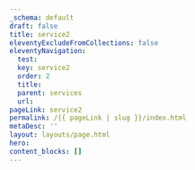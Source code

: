 ```yaml
---
_schema: default
draft: false
title: service2
eleventyExcludeFromCollections: false
eleventyNavigation:
  test:
  key: service2
  order: 2
  title:
  parent: services
  url:
pageLink: service2
permalink: /{{ pageLink | slug }}/index.html
metaDesc: ''
layout: layouts/page.html
hero:
content_blocks: []
---
```

